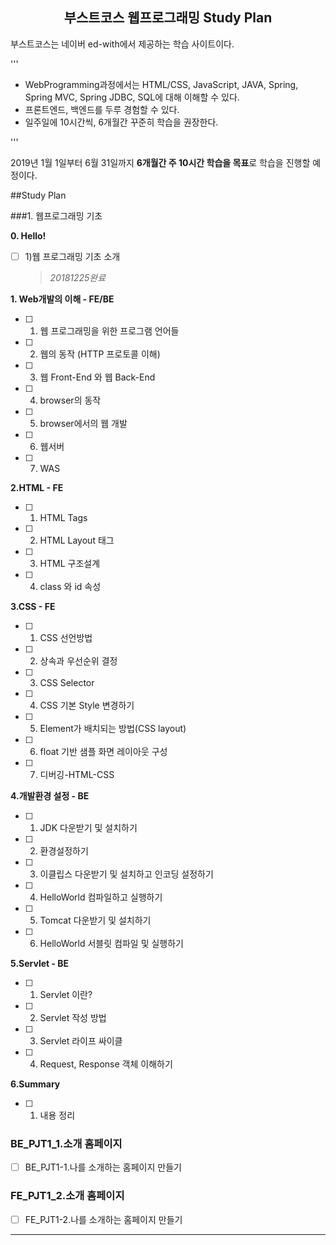 ## <center>부스트코스 웹프로그래밍 Study Plan</center>



부스트코스는 네이버 ed-with에서 제공하는 학습 사이트이다.

'''

- WebProgramming과정에서는 HTML/CSS, JavaScript, JAVA, Spring, Spring MVC, Spring JDBC, SQL에 대해 이해할 수 있다.
- 프론트엔드, 백엔드를 두루 경험할 수 있다.
- 일주일에 10시간씩, 6개월간 꾸준히 학습을 권장한다.

'''



2019년 1월 1일부터 6월 31일까지 **6개월간 주 10시간 학습을 목표**로 학습을 진행할 예정이다.



##Study Plan

###1. 웹프로그래밍 기초

**0. Hello!**

- [ ] 1)웹 프로그래밍 기초 소개

  > *20181225완료*
  >
  > > 

**1. Web개발의 이해 - FE/BE**

- [ ] 1) 웹 프로그래밍을 위한 프로그램 언어들

- [ ] 2) 웹의 동작 (HTTP 프로토콜 이해)

- [ ] 3) 웹 Front-End 와 웹 Back-End

- [ ] 4) browser의 동작

- [ ] 5) browser에서의 웹 개발

- [ ] 6) 웹서버

- [ ] 7) WAS

**2.HTML - FE**
- [ ] 1) HTML Tags

- [ ] 2) HTML Layout 태그

- [ ] 3) HTML 구조설계

- [ ] 4) class 와 id 속성

**3.CSS - FE**
- [ ] 1) CSS 선언방법

- [ ] 2) 상속과 우선순위 결정

- [ ] 3) CSS Selector

- [ ] 4) CSS 기본 Style 변경하기

- [ ] 5) Element가 배치되는 방법(CSS layout)

- [ ] 6) float 기반 샘플 화면 레이아웃 구성

- [ ] 7) 디버깅-HTML-CSS

**4.개발환경 설정 - BE**
- [ ] 1) JDK 다운받기 및 설치하기

- [ ] 2) 환경설정하기

- [ ] 3) 이클립스 다운받기 및 설치하고 인코딩 설정하기

- [ ] 4) HelloWorld 컴파일하고 실행하기

- [ ] 5) Tomcat 다운받기 및 설치하기

- [ ] 6) HelloWorld 서블릿 컴파일 및 실행하기

**5.Servlet - BE**
- [ ] 1) Servlet 이란?

- [ ] 2) Servlet 작성 방법

- [ ] 3) Servlet 라이프 싸이클

- [ ] 4) Request, Response 객체 이해하기

**6.Summary**

- [ ] 1. 내용 정리

### BE_PJT1_1.소개 홈페이지

- [ ] BE_PJT1-1.나를 소개하는 홈페이지 만들기

### FE_PJT1_2.소개 홈페이지

- [ ] FE_PJT1-2.나를 소개하는 홈페이지 만들기

---

